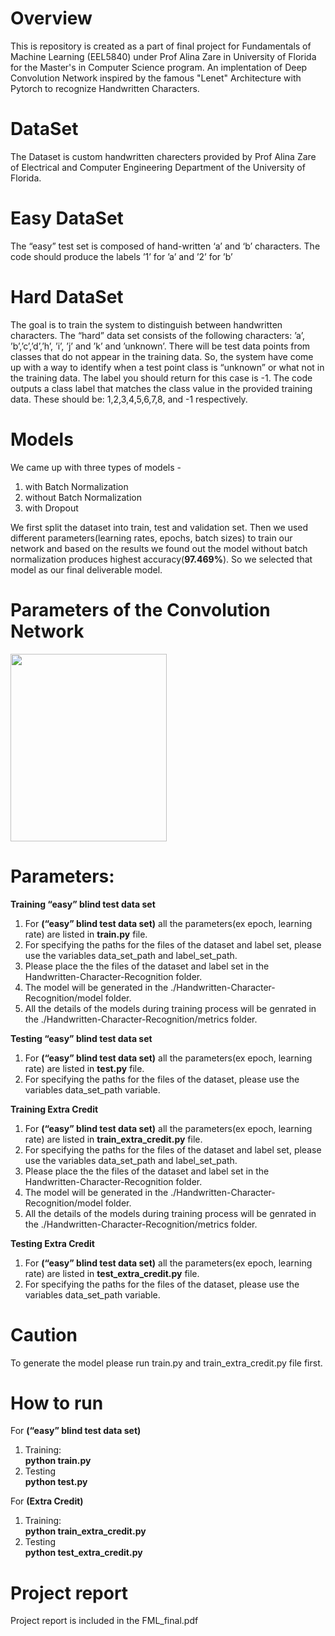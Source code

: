 # Overview
This is repository is created as a part of final project for Fundamentals of Machine Learning (EEL5840) under Prof Alina Zare in University of Florida for the Master's in Computer Science program. An implentation of Deep Convolution Network inspired by the famous "Lenet" Architecture with Pytorch to recognize Handwritten Characters.

# DataSet
The Dataset is custom handwritten charecters provided by Prof Alina Zare of Electrical and Computer Engineering Department of the University of Florida.

# Easy DataSet
The “easy” test set is composed of hand-written ‘a’ and ‘b’ characters. The  code should produce the labels ’1’ for ’a’ and ’2’ for ’b’

# Hard DataSet
The goal is to train the system to distinguish between handwritten characters. The “hard” data set consists of the following characters: ’a’, ’b’,’c’,’d’,’h’, ’i’, ’j’ and ’k’ and ’unknown’. There will be test data points from classes that do not appear in the training data. So, the system have come up with a way to identify when a test point class is “unknown” or what not in the training data. The label you should return for this case is -1.
The code outputs a class label that matches the class value in the provided training data. These should be: 1,2,3,4,5,6,7,8, and -1 respectively.

# Models
We came up with three types of models -
1. with Batch Normalization
2. without Batch Normalization
3. with Dropout

We first split the dataset into train, test and validation set. Then we used different parameters(learning rates, epochs, batch sizes) to train our network and based on the results we found out the model without batch normalization produces highest accuracy(<b>97.469%</b>). So we selected that model as our final deliverable model.

# Parameters of the Convolution Network
<img src="https://github.com/Shantanu48114860/Handwritten-Character-Recognition/blob/master/Parameters.png" width="250" height="300">


# Parameters:
  <b>Training “easy” blind test data set</b>
  1. For <b>(“easy” blind test data set)</b> all the parameters(ex epoch, learning rate) are listed in <b>train.py</b> file.
  2. For specifying the paths for the files of the dataset and label set, please use the variables data_set_path and            label_set_path.
  3. Please place the the files of the dataset and label set in the Handwritten-Character-Recognition folder.
  4. The model will be generated in the ./Handwritten-Character-Recognition/model folder.
  5. All the details of the models during training process will be genrated in the ./Handwritten-Character-Recognition/metrics folder.
  
  <b>Testing “easy” blind test data set</b>
  1. For <b>(“easy” blind test data set)</b> all the parameters(ex epoch, learning rate) are listed in <b>test.py</b> file.
  2. For specifying the paths for the files of the dataset, please use the variables data_set_path variable.
  
  <b>Training Extra Credit</b>
  1. For <b>(“easy” blind test data set)</b> all the parameters(ex epoch, learning rate) are listed in <b>train_extra_credit.py</b> file.
  2. For specifying the paths for the files of the dataset and label set, please use the variables data_set_path and            label_set_path.
  3. Please place the the files of the dataset and label set in the Handwritten-Character-Recognition folder.
  4. The model will be generated in the ./Handwritten-Character-Recognition/model folder.
  5. All the details of the models during training process will be genrated in the ./Handwritten-Character-Recognition/metrics folder.
  
  <b>Testing Extra Credit</b>
  1. For <b>(“easy” blind test data set)</b> all the parameters(ex epoch, learning rate) are listed in <b>test_extra_credit.py</b> file.
  2. For specifying the paths for the files of the dataset, please use the variables data_set_path variable.
  
# Caution
  To generate the model please run train.py and train_extra_credit.py file first.
  
# How to run 
  For <b>(“easy” blind test data set)</b>
  1. Training: <br/>
  <b>python train.py</b>
  2. Testing <br/>
  <b>python test.py</b>
  
  For <b>(Extra Credit)</b>
  1. Training: <br/>
  <b>python train_extra_credit.py</b>
  2. Testing <br/>
  <b>python test_extra_credit.py</b>
  
 # Project report
   Project report is included in the FML_final.pdf

